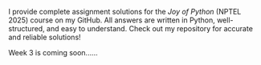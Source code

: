  

I provide complete assignment solutions for the *Joy of Python* (NPTEL 2025) course on my GitHub. All answers are written in Python, well-structured, and easy to understand. Check out my repository for accurate and reliable solutions!

Week 3 is coming soon......

